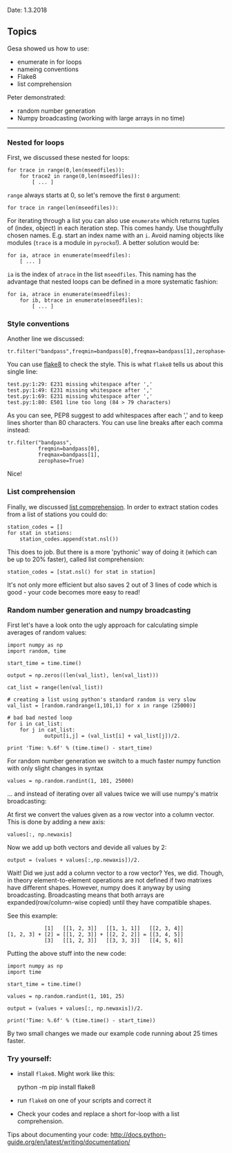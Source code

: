 Date: 1.3.2018

Topics
------

 Gesa showed us how to use:
 * enumerate in for loops 
 * nameing conventions
 * Flake8
 * list comprehension

 Peter demonstrated:
 * random number generation
 * Numpy broadcasting (working with large arrays in no time)

-------

### Nested for loops

First, we discussed these nested for loops: 

    for trace in range(0,len(mseedfiles)):
        for trace2 in range(0,len(mseedfiles)):
            [ ... ]


`range` always starts at 0, so let's remove the first `0` argument:

    for trace in range(len(mseedfiles)):

For iterating through a list you can also use `enumerate` which returns tuples of (index, object) in each iteration step. This comes handy. Use thoughtfully chosen names. E.g. start an index name with an `i`. Avoid naming objects like modules (`trace` is a module in `pyrocko`!).
A better solution would be:

    for ia, atrace in enumerate(mseedfiles):
        [ ... ]


`ia` is the index of `atrace` in the list `mseedfiles`. This naming has the advantage that nested loops can be defined in a more systematic fashion:

    for ia, atrace in enumerate(mseedfiles):
        for ib, btrace in enumerate(mseedfiles):
            [ ... ]

### Style conventions

Another line we discussed:  

    tr.filter("bandpass",freqmin=bandpass[0],freqmax=bandpass[1],zerophase=True) 

You can use [flake8](http://flake8.pycqa.org/en/latest/) to check the style. This is what `flake8` tells us about this single line:


    test.py:1:29: E231 missing whitespace after ','
    test.py:1:49: E231 missing whitespace after ','
    test.py:1:69: E231 missing whitespace after ','
    test.py:1:80: E501 line too long (84 > 79 characters)

As you can see, PEP8 suggest to add whitespaces after each ',' and to keep lines shorter than 80 characters. You can use line breaks after each comma instead:

    tr.filter("bandpass",   
              freqmin=bandpass[0],
              freqmax=bandpass[1],
              zerophase=True)

Nice!

### List comprehension

Finally, we discussed [list comprehension](http://www.pythonforbeginners.com/basics/list-comprehensions-in-python). In order to extract station codes from a list of stations you could do:

    station_codes = []
    for stat in stations:
        station_codes.append(stat.nsl())

This does to job. But there is a more 'pythonic' way of doing it (which can be up to 20% faster), called list comprehension:

    station_codes = [stat.nsl() for stat in station]

It's not only more efficient but also saves 2 out of 3 lines of code which is good - your code becomes more easy to read!

### Random number generation and numpy broadcasting

First let's have a look onto the ugly approach for calculating simple averages of random values:

```
import numpy as np
import random, time

start_time = time.time()

output = np.zeros((len(val_list), len(val_list)))

cat_list = range(len(val_list))

# creating a list using python's standard random is very slow 
val_list = [random.randrange(1,101,1) for x in range (25000)]

# bad bad nested loop
for i in cat_list:
    for j in cat_list:
            output[i,j] = (val_list[i] + val_list[j])/2.

print 'Time: %.6f' % (time.time() - start_time)
```

For random number generation we switch to a much faster numpy function with only slight changes in syntax
```
values = np.random.randint(1, 101, 25000)
```

... and instead of iterating over all values twice we will use numpy's matrix broadcasting:

At first we convert the values given as a row vector into a column vector. This is done by adding a new axis:
```
values[:, np.newaxis]
```

Now we add up both vectors and devide all values by 2:
```
output = (values + values[:,np.newaxis])/2.
```
Wait! Did we just add a column vector to a row vector? Yes, we did. Though, in theory element-to-element operations are not defined if two matrixes have different shapes. However, numpy does it anyway by using broadcasting. Broadcasting means that both arrays are expanded(row/column-wise copied) until they have compatible shapes.

See this example:
```
            [1]   [[1, 2, 3]]   [[1, 1, 1]]   [[2, 3, 4]]
[1, 2, 3] + [2] = [[1, 2, 3]] + [[2, 2, 2]] = [[3, 4, 5]]
            [3]   [[1, 2, 3]]   [[3, 3, 3]]   [[4, 5, 6]]
```


Putting the above stuff into the new code:
```
import numpy as np
import time

start_time = time.time()

values = np.random.randint(1, 101, 25)

output = (values + values[:, np.newaxis])/2.

print('Time: %.6f' % (time.time() - start_time))
```  

By two small changes we made our example code running about 25 times faster.

### Try yourself:
 * install `flake8`. Might work like this:

    python -m pip install flake8

 * run `flake8` on one of your scripts and correct it
 * Check your codes and replace a short for-loop with a list comprehension.

Tips about documenting your code: http://docs.python-guide.org/en/latest/writing/documentation/
